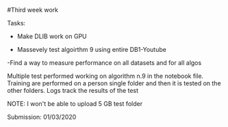 

#Third week work

Tasks:

- Make DLIB work on GPU

- Massevely test algoirthm 9 using entire DB1-Youtube

-Find a way to measure performance on all datasets and for all algos

Multiple test performed working on algorithm n.9 in the notebook file.
Training are performed on a person single folder and then it is tested on the other folders.
Logs track the results of the test

NOTE: I won't be able to upload 5 GB test folder

Submission: 01/03/2020
